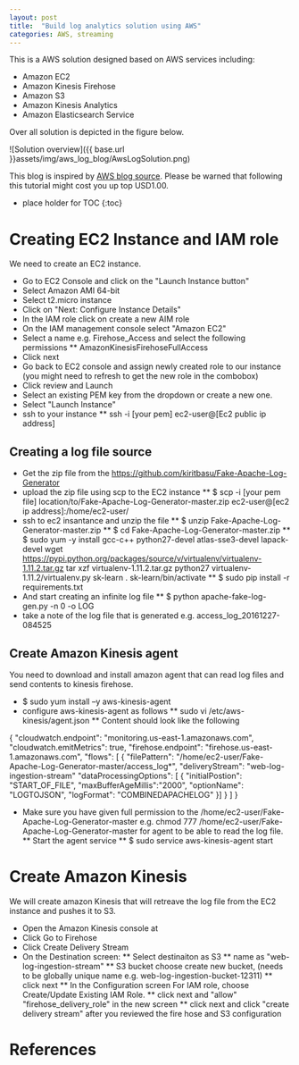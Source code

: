 ```yaml
---
layout: post
title:  "Build log analytics solution using AWS"
categories: AWS, streaming
---
```


This is a AWS solution designed based on AWS services including:

* Amazon EC2
* Amazon Kinesis Firehose
* Amazon S3
* Amazon Kinesis Analytics
* Amazon Elasticsearch Service

Over all solution is depicted in the figure below.

![Solution overview]({{ base.url }}assets/img/aws_log_blog/AwsLogSolution.png)

This blog is inspired by [AWS blog source]. Please be warned that following this tutorial might cost you up top USD1.00.

* place holder for TOC
{:toc}

# Creating EC2 Instance and IAM role

We need to create an EC2 instance. 

* Go to EC2 Console and click on the "Launch Instance button"
* Select Amazon AMI 64-bit
* Select t2.micro instance
* Click on "Next: Configure Instance Details"
* In the IAM role click on create a new AIM role
* On the IAM management console select "Amazon EC2" 
* Select a name e.g. Firehose_Access and select the following permissions
** AmazonKinesisFirehoseFullAccess
* Click next
* Go back to EC2 console and assign newly created role to our instance (you might need to refresh to get the new role in the combobox)
* Click review and Launch
* Select an existing PEM key from the dropdown or create a new one.
* Select "Launch Instance"
* ssh to your instance
** ssh -i [your pem] ec2-user@[Ec2 public ip address]

## Creating a log file source

* Get the zip file from the https://github.com/kiritbasu/Fake-Apache-Log-Generator
* upload the zip file using scp to the EC2 instance
** $ scp -i [your pem file] location/to/Fake-Apache-Log-Generator-master.zip ec2-user@[ec2 ip address]:/home/ec2-user/
* ssh to ec2 insantance and unzip the file
** $ unzip Fake-Apache-Log-Generator-master.zip
** $ cd Fake-Apache-Log-Generator-master.zip
** $ sudo yum -y install gcc-c++ python27-devel atlas-sse3-devel lapack-devel
wget https://pypi.python.org/packages/source/v/virtualenv/virtualenv-1.11.2.tar.gz
tar xzf virtualenv-1.11.2.tar.gz 
python27 virtualenv-1.11.2/virtualenv.py sk-learn
. sk-learn/bin/activate
** $ sudo pip install -r requirements.txt
* And start creating an infinite log file
** $ python apache-fake-log-gen.py -n 0 -o LOG
* take a note of the log file that is generated e.g. access_log_20161227-084525

## Create Amazon Kinesis agent

You need to download and install amazon agent that can read log files and send contents to kinesis firehose.

* $ sudo yum install –y aws-kinesis-agent
* configure aws-kinesis-agent as follows
** sudo vi /etc/aws-kinesis/agent.json
** Content should look like the following

{
 "cloudwatch.endpoint": "monitoring.us-east-1.amazonaws.com",
 "cloudwatch.emitMetrics": true,
 "firehose.endpoint": "firehose.us-east-1.amazonaws.com",
 "flows": [
 	{
      "filePattern": "/home/ec2-user/Fake-Apache-Log-Generator-master/access_log*",
      "deliveryStream": "web-log-ingestion-stream"
      "dataProcessingOptions": [
 			{
 				"initialPostion": "START_OF_FILE",
 				"maxBufferAgeMillis":"2000",
 				"optionName": "LOGTOJSON",
 				"logFormat": "COMBINEDAPACHELOG"
 			}]
 	}
 ]
}

* Make sure you have given full permission to the /home/ec2-user/Fake-Apache-Log-Generator-master e.g. chmod 777 /home/ec2-user/Fake-Apache-Log-Generator-master for agent to be able to read the log file.
** Start the agent service 
** $ sudo service aws-kinesis-agent start

# Create Amazon Kinesis

We will create amazon Kinesis that will retreave the log file from the EC2 instance and pushes it to S3.

* Open the Amazon Kinesis console at
* Click Go to Firehose
* Click Create Delivery Stream
* On the Destination screen:
** Select destinaiton as S3
** name as "web-log-ingestion-stream"
** S3 bucket choose create new bucket, (needs to be globally unique name e.g. web-log-ingestion-bucket-12311)
** click next
** In the Configuration screen For IAM role, choose Create/Update Existing IAM Role.
** click next and "allow" "firehose_delivery_role" in the new screen
** click next and click "create delivery stream" after you reviewed the fire hose and S3 configuration


# References 

[AWS blog source]:https://aws.amazon.com/getting-started/projects/build-log-analytics-solution/
